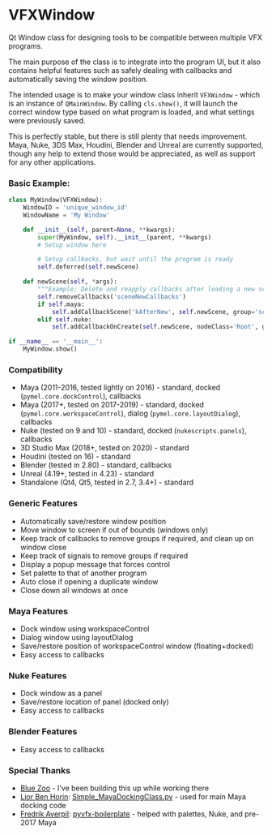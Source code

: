# VFXWindow
Qt Window class for designing tools to be compatible between multiple VFX programs.

The main purpose of the class is to integrate into the program UI, but it also contains helpful features such as safely dealing with callbacks and automatically saving the window position.

The intended usage is to make your window class inherit `VFXWindow` - which is an instance of `QMainWindow`. By calling `cls.show()`, it will launch the correct window type based on what program is loaded, and what settings were previously saved.

This is perfectly stable, but there is still plenty that needs improvement. Maya, Nuke, 3DS Max, Houdini, Blender and Unreal are currently supported, though any help to extend those would be appreciated, as well as support for any other applications.

### Basic Example:
```python
class MyWindow(VFXWindow):
    WindowID = 'unique_window_id'
    WindowName = 'My Window'

    def __init__(self, parent=None, **kwargs):
        super(MyWindow, self).__init__(parent, **kwargs)
        # Setup window here

        # Setup callbacks, but wait until the program is ready
        self.deferred(self.newScene)

    def newScene(self, *args):
        """Example: Delete and reapply callbacks after loading a new scene."""
        self.removeCallbacks('sceneNewCallbacks')
        if self.maya:
            self.addCallbackScene('kAfterNew', self.newScene, group='sceneNewCallbacks')
        elif self.nuke:
            self.addCallbackOnCreate(self.newScene, nodeClass='Root', group='sceneNewCallbacks')

if __name__ == '__main__':
    MyWindow.show()
```

### Compatibility
 - Maya (2011-2016, tested lightly on 2016) - standard, docked (`pymel.core.dockControl`), callbacks
 - Maya (2017+, tested on 2017-2019) - standard, docked (`pymel.core.workspaceControl`), dialog (`pymel.core.layoutDialog`), callbacks
 - Nuke (tested on 9 and 10) - standard, docked (`nukescripts.panels`), callbacks
 - 3D Studio Max (2018+, tested on 2020) - standard
 - Houdini (tested on 16) - standard
 - Blender (tested in 2.80) - standard, callbacks
 - Unreal (4.19+, tested in 4.23) - standard
 - Standalone (Qt4, Qt5, tested in 2.7, 3.4+) - standard

### Generic Features
 - Automatically save/restore window position
 - Move window to screen if out of bounds (windows only)
 - Keep track of callbacks to remove groups if required, and clean up on window close
 - Keep track of signals to remove groups if required
 - Display a popup message that forces control
 - Set palette to that of another program
 - Auto close if opening a duplicate window
 - Close down all windows at once

### Maya Features
 - Dock window using workspaceControl
 - Dialog window using layoutDialog
 - Save/restore position of workspaceControl window (floating+docked)
 - Easy access to callbacks

### Nuke Features
 - Dock window as a panel
 - Save/restore location of panel (docked only)
 - Easy access to callbacks

### Blender Features
 - Easy access to callbacks

### Special Thanks
 - [Blue Zoo](https://www.blue-zoo.co.uk/) - I've been building this up while working there
 - [Lior Ben Horin](https://gist.github.com/liorbenhorin): [Simple_MayaDockingClass.py](https://gist.github.com/liorbenhorin/69da10ec6f22c6d7b92deefdb4a4f475) - used for main Maya docking code
 - [Fredrik Averpil](https://github.com/fredrikaverpil): [pyvfx-boilerplate](https://github.com/fredrikaverpil/pyvfx-boilerplate) - helped with palettes, Nuke, and pre-2017 Maya
